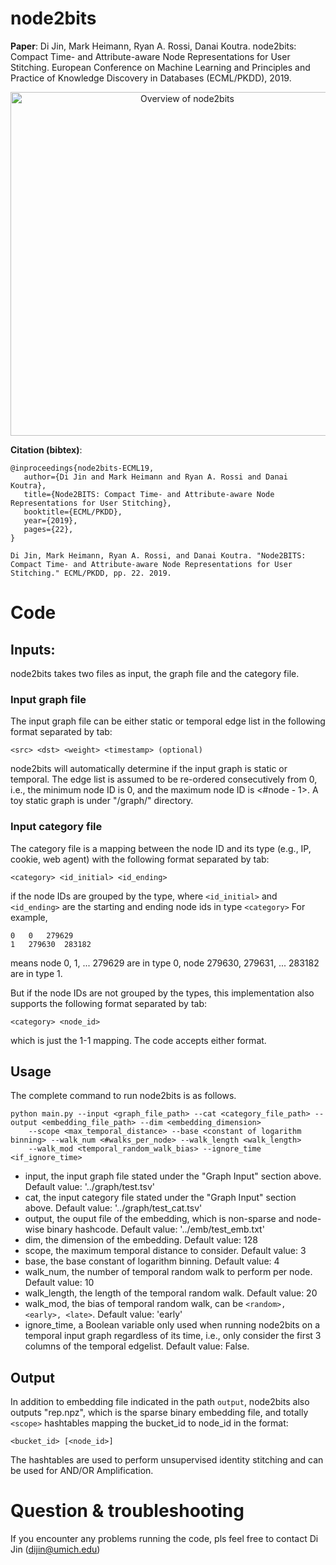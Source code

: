 # node2bits

**Paper**: Di Jin, Mark Heimann, Ryan A. Rossi, Danai Koutra. node2bits: Compact Time- and Attribute-aware Node Representations for User Stitching. European Conference on Machine Learning and Principles and Practice of Knowledge Discovery in Databases (ECML/PKDD), 2019.

<p align="center">
<img src="https://derekdijin.github.io/assets/projects/node2bits_overview_final.jpg" width="550"  alt="Overview of node2bits">
</p>


**Citation (bibtex)**:
```
@inproceedings{node2bits-ECML19,
   author={Di Jin and Mark Heimann and Ryan A. Rossi and Danai Koutra},
   title={Node2BITS: Compact Time- and Attribute-aware Node Representations for User Stitching},
   booktitle={ECML/PKDD},
   year={2019},
   pages={22},
}

Di Jin, Mark Heimann, Ryan A. Rossi, and Danai Koutra. "Node2BITS: Compact Time- and Attribute-aware Node Representations for User Stitching." ECML/PKDD, pp. 22. 2019.
```


# Code

## Inputs:

node2bits takes two files as input, the graph file and the category file.

### Input graph file
The input graph file can be either static or temporal edge list in the following format separated by tab:
```
<src> <dst> <weight> <timestamp> (optional)
```
node2bits will automatically determine if the input graph is static or temporal. The edge list is assumed to be re-ordered consecutively from 0, i.e., the minimum node ID is 0, and the maximum node ID is <#node - 1>. A toy static graph is under "/graph/" directory.

### Input category file
The category file is a mapping between the node ID and its type (e.g., IP, cookie, web agent) with the following format separated by tab:
```
<category> <id_initial> <id_ending>
```
if the node IDs are grouped by the type, where ```<id_initial>``` and ```<id_ending>``` are the starting and ending node ids in type ```<category>```
For example,
```
0	0	279629
1	279630	283182
```
means node 0, 1, ... 279629 are in type 0, node 279630, 279631, ... 283182 are in type 1.

But if the node IDs are not grouped by the types, this implementation also supports the following format separated by tab:
```
<category> <node_id>
```
which is just the 1-1 mapping. The code accepts either format.

## Usage

The complete command to run node2bits is as follows.

```
python main.py --input <graph_file_path> --cat <category_file_path> --output <embedding_file_path> --dim <embedding_dimension> 
	--scope <max_temporal_distance> --base <constant of logarithm binning> --walk_num <#walks_per_node> --walk_length <walk_length> 
	--walk_mod <temporal_random_walk_bias> --ignore_time <if_ignore_time>
```

- input, the input graph file stated under the "Graph Input" section above. Default value: '../graph/test.tsv'
- cat, the input category file stated under the "Graph Input" section above. Default value: '../graph/test_cat.tsv'
- output, the ouput file of the embedding, which is non-sparse and node-wise binary hashcode. Default value: '../emb/test_emb.txt'
- dim, the dimension of the embedding. Default value: 128
- scope, the maximum temporal distance to consider. Default value: 3
- base, the base constant of logarithm binning. Default value: 4
- walk_num, the number of temporal random walk to perform per node. Default value: 10
- walk_length, the length of the temporal random walk. Default value: 20
- walk_mod, the bias of temporal random walk, can be ```<random>, <early>, <late>```. Default value: 'early'
- ignore_time, a Boolean variable only used when running node2bits on a temporal input graph regardless of its time, i.e., only consider the first 3 columns of the temporal edgelist. Default value: False.

## Output
In addition to embedding file indicated in the path ```output```, node2bits also outputs "rep.npz", which is the sparse binary embedding file, and totally ```<scope>``` hashtables mapping the bucket_id to node_id in the format:
```
<bucket_id> [<node_id>]
```
The hashtables are used to perform unsupervised identity stitching and can be used for AND/OR Amplification.


# Question & troubleshooting

If you encounter any problems running the code, pls feel free to contact Di Jin (dijin@umich.edu)


